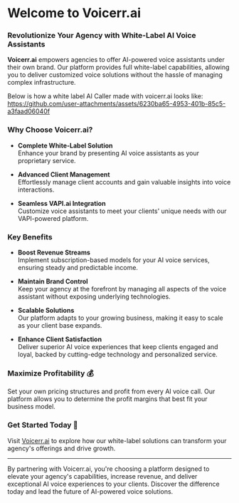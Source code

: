# Welcome to Voicerr.ai 

### Revolutionize Your Agency with White-Label AI Voice Assistants

**Voicerr.ai** empowers agencies to offer AI-powered voice assistants under their own brand. Our platform provides full white-label capabilities, allowing you to deliver customized voice solutions without the hassle of managing complex infrastructure.

Below is how a white label AI Caller made with voicerr.ai looks like:
https://github.com/user-attachments/assets/6230ba65-4953-401b-85c5-a3faad06040f



### Why Choose Voicerr.ai?

- **Complete White-Label Solution**  
  Enhance your brand by presenting AI voice assistants as your proprietary service.

- **Advanced Client Management**  
  Effortlessly manage client accounts and gain valuable insights into voice interactions.

- **Seamless VAPI.ai Integration**  
  Customize voice assistants to meet your clients' unique needs with our VAPI-powered platform.

### Key Benefits

- **Boost Revenue Streams**  
  Implement subscription-based models for your AI voice services, ensuring steady and predictable income.

- **Maintain Brand Control**  
  Keep your agency at the forefront by managing all aspects of the voice assistant without exposing underlying technologies.

- **Scalable Solutions**  
  Our platform adapts to your growing business, making it easy to scale as your client base expands.

- **Enhance Client Satisfaction**  
  Deliver superior AI voice experiences that keep clients engaged and loyal, backed by cutting-edge technology and personalized service.

### Maximize Profitability 💰

Set your own pricing structures and profit from every AI voice call. Our platform allows you to determine the profit margins that best fit your business model.

### Get Started Today 🚀

Visit [Voicerr.ai](https://voicerr.ai) to explore how our white-label solutions can transform your agency's offerings and drive growth.

---

By partnering with Voicerr.ai, you're choosing a platform designed to elevate your agency's capabilities, increase revenue, and deliver exceptional AI voice experiences to your clients. Discover the difference today and lead the future of AI-powered voice solutions.
